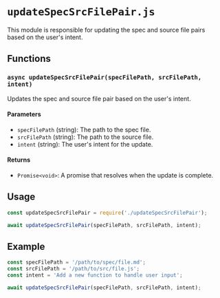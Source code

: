# `updateSpecSrcFilePair.js`

This module is responsible for updating the spec and source file pairs based on the user's intent.

## Functions

### `async updateSpecSrcFilePair(specFilePath, srcFilePath, intent)`

Updates the spec and source file pair based on the user's intent.

#### Parameters

- `specFilePath` (string): The path to the spec file.
- `srcFilePath` (string): The path to the source file.
- `intent` (string): The user's intent for the update.

#### Returns

- `Promise<void>`: A promise that resolves when the update is complete.

## Usage

```javascript
const updateSpecSrcFilePair = require('./updateSpecSrcFilePair');

await updateSpecSrcFilePair(specFilePath, srcFilePath, intent);
```

## Example

```javascript
const specFilePath = '/path/to/spec/file.md';
const srcFilePath = '/path/to/src/file.js';
const intent = 'Add a new function to handle user input';

await updateSpecSrcFilePair(specFilePath, srcFilePath, intent);
```